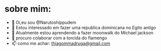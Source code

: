 # sobre mim:


- 👋 Oi,eu sou @Narutoshippudem
- 👀 Estou interessado em fazer uma republica dominicana no Egito antigo
- 🌱 Atualmente estou aprendendo a fazer moonwalk do Michael jackson 
- 💞️ procuro colaborar com a torcida do flamengo
- 📫 como me achar: thiagommadruga@gmail.com

<!---
Narutoshippudem/Narutoshippudem is a ✨ special ✨ repository because its `README.md` (this file) appears on your GitHub profile.
You can click the Preview link to take a look at your changes.
--->
